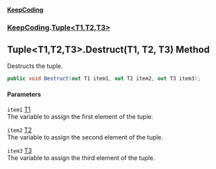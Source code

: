 #### [KeepCoding](index.md 'index')
### [KeepCoding](KeepCoding.md 'KeepCoding').[Tuple&lt;T1,T2,T3&gt;](KeepCoding_Tuple_T1_T2_T3_.md 'KeepCoding.Tuple&lt;T1,T2,T3&gt;')
## Tuple&lt;T1,T2,T3&gt;.Destruct(T1, T2, T3) Method
Destructs the tuple.  
```csharp
public void Destruct(out T1 item1, out T2 item2, out T3 item3);
```
#### Parameters
<a name='KeepCoding_Tuple_T1_T2_T3__Destruct(T1_T2_T3)_item1'></a>
`item1` [T1](KeepCoding_Tuple_T1_T2_T3_.md#KeepCoding_Tuple_T1_T2_T3__T1 'KeepCoding.Tuple&lt;T1,T2,T3&gt;.T1')  
The variable to assign the first element of the tuple.
  
<a name='KeepCoding_Tuple_T1_T2_T3__Destruct(T1_T2_T3)_item2'></a>
`item2` [T2](KeepCoding_Tuple_T1_T2_T3_.md#KeepCoding_Tuple_T1_T2_T3__T2 'KeepCoding.Tuple&lt;T1,T2,T3&gt;.T2')  
The variable to assign the second element of the tuple.
  
<a name='KeepCoding_Tuple_T1_T2_T3__Destruct(T1_T2_T3)_item3'></a>
`item3` [T3](KeepCoding_Tuple_T1_T2_T3_.md#KeepCoding_Tuple_T1_T2_T3__T3 'KeepCoding.Tuple&lt;T1,T2,T3&gt;.T3')  
The variable to assign the third element of the tuple.
  
